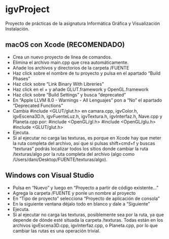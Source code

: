 # igvProject
Proyecto de prácticas de la asignatura Informática Gráfica y Visualización
Instalación.


macOS con Xcode (RECOMENDADO)
-----------------------------
+ Crea un nuevo proyecto de línea de comandos.
+ Elimina el archivo main.cpp que crea automáticamente.
+ Añade los archivos y directorios de la carpeta /FUENTE
+ Haz click sobre el nombre de tu proyecto y pulsa en el apartado “Build Phases”
+ Haz click sobre “Link Binary With Libreries"
+ Haz click en el + y añade GLUT.framework y OpenGL.framework
+ Haz click sobre “Build Settings” y busca “deprecated”
+ En “Apple LLVM 8.0 - Warnings - All Lenguajes” pon a “No” el apartado “Deprecated Functions”
+ Cambia #include <GLUT/glut.h>  en camara.cpp, igvColor.h, igvEscena3D.h, igvFuenteLuz.h, igvTextura.h, igvInterfaz.h, Nave.cpp y Planeta.cpp por:
					#include <OpenGL/gl.h>
					#include <OpenGL/glu.h>
					#include <GLUT/glut.h>
+ Ejecuta.
+ Si al ejecutar no carga las texturas, es porque en Xcode hay que meter la ruta completa del archivo, así que si pulsas shift+cmd+f y buscas “texturas” podrás localizar todos los sitios donde cambiar la ruta /texturas/algo por la ruta completa del archivo (algo como /Users/dani/Desktop/FUENTE/texturas/algo).

Windows con Visual Studio
-------------------------
+ Pulsa en “Nuevo” y luego en “Proyecto a partir de código existente…”
+ Agrega la carpeta /FUENTE y ponle un nombre al proyecto
+ En “Tipo de proyecto” selecciona “Proyecto de aplicación de consola”
+ En la siguiente ventana déjalo todo en blanco y dale a “Siguiente”
+ Ejecuta.
+ Si al ejecutar no carga las texturas, posiblemente sea por la ruta, ya que depende de dónde esté situada la carpeta /texturas. Todas están en los archivos igvEscena3D.cpp, igvInterfaz.cpp, o Planeta.cpp, por lo que cambiar las rutas es una operación trivial.
